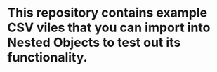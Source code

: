 # This repository contains example CSV viles that you can import into Nested Objects to test out its functionality. 
